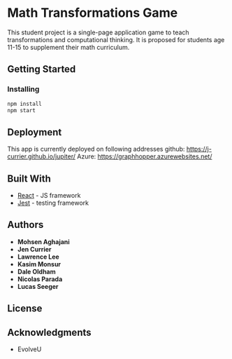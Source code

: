
# Math Transformations Game

This student project is a single-page application game to teach transformations and computational thinking. It is proposed for students age 11-15 to supplement their math curriculum.

## Getting Started

### Installing

```sh
npm install
npm start
```

## Deployment

This app is currently deployed on following addresses
github: https://j-currier.github.io/jupiter/
Azure: https://graphhopper.azurewebsites.net/

## Built With

* [React](https://reactjs.org) - JS framework
* [Jest](https://jestjs.io/) - testing framework

## Authors

* **Mohsen Aghajani**
* **Jen Currier**
* **Lawrence Lee**
* **Kasim Monsur**
* **Dale Oldham**
* **Nicolas Parada**
* **Lucas Seeger**

## License

## Acknowledgments

* EvolveU  